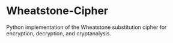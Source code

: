 # Wheatstone-Cipher
Python implementation of the Wheatstone substitution cipher for encryption, decryption, and cryptanalysis.
